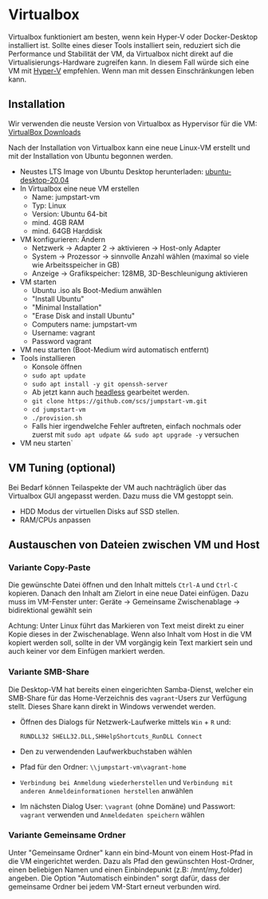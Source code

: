 Virtualbox
==========

Virtualbox funktioniert am besten, wenn kein Hyper-V oder Docker-Desktop installiert ist.
Sollte eines dieser Tools installiert sein, reduziert sich die Performance und Stabilität der VM,
da Virtualbox nicht direkt auf die Virtualisierungs-Hardware zugreifen kann.
In diesem Fall würde sich eine VM mit [Hyper-V](./hyperv.md) empfehlen.
Wenn man mit dessen Einschränkungen leben kann.


Installation
------------

Wir verwenden die neuste Version von Virtualbox as Hypervisor für die VM:
[VirtualBox Downloads](https://www.virtualbox.org/wiki/Downloads)

Nach der Installation von Virtualbox kann eine neue Linux-VM erstellt
und mit der Installation von Ubuntu begonnen werden.

* Neustes LTS Image von Ubuntu Desktop herunterladen: [ubuntu-desktop-20.04](https://ubuntu.com/download/desktop)
* In Virtualbox eine neue VM erstellen
  * Name: jumpstart-vm
  * Typ: Linux
  * Version: Ubuntu 64-bit
  * mind. 4GB RAM
  * mind. 64GB Harddisk
* VM konfigurieren: Ändern
  * Netzwerk -> Adapter 2 -> aktivieren -> Host-only Adapter
  * System -> Prozessor -> sinnvolle Anzahl wählen (maximal so viele wie Arbeitsspeicher in GB)
  * Anzeige -> Grafikspeicher: 128MB, 3D-Beschleunigung aktivieren
* VM starten
  * Ubuntu .iso als Boot-Medium anwählen
  * "Install Ubuntu"
  * "Minimal Installation"
  * "Erase Disk and install Ubuntu"
  * Computers name: jumpstart-vm
  * Username: vagrant
  * Password vagrant
* VM neu starten (Boot-Medium wird automatisch entfernt)
* Tools installieren
  * Konsole öffnen
  * `sudo apt update`
  * `sudo apt install -y git openssh-server`
  * Ab jetzt kann auch [headless](./headless.md) gearbeitet werden.
  * `git clone https://github.com/scs/jumpstart-vm.git`
  * `cd jumpstart-vm`
  * `./provision.sh`
  * Falls hier irgendwelche Fehler auftreten, einfach nochmals oder zuerst mit `sudo apt udpate && sudo apt upgrade -y` versuchen
* VM neu starten`


VM Tuning (optional)
---------

Bei Bedarf können Teilaspekte der VM auch nachträglich über das Virtualbox GUI angepasst werden.
Dazu muss die VM gestoppt sein.

* HDD Modus der virtuellen Disks auf SSD stellen.
* RAM/CPUs anpassen


Austauschen von Dateien zwischen VM und Host
--------------------------------------------


### Variante Copy-Paste

Die gewünschte Datei öffnen und den Inhalt mittels `Ctrl-A` und `Ctrl-C` kopieren.
Danach den Inhalt am Zielort in eine neue Datei einfügen.
Dazu muss im VM-Fenster unter: Geräte -> Gemeinsame Zwischenablage -> bidirektional gewählt sein

Achtung:
Unter Linux führt das Markieren von Text meist direkt zu einer Kopie dieses in der Zwischenablage.
Wenn also Inhalt vom Host in die VM kopiert werden soll,
sollte in der VM vorgängig kein Text markiert sein
und auch keiner vor dem Einfügen markiert werden.


### Variante SMB-Share

Die Desktop-VM hat bereits einen eingerichten Samba-Dienst,
welcher ein SMB-Share für das Home-Verzeichnis des `vagrant`-Users zur Verfügung stellt.
Dieses Share kann direkt in Windows verwendet werden.

* Öffnen des Dialogs für Netzwerk-Laufwerke mittels `Win` + `R` und:

  ~~~~~~
  RUNDLL32 SHELL32.DLL,SHHelpShortcuts_RunDLL Connect
  ~~~~~~

* Den zu verwendenden Laufwerkbuchstaben wählen
* Pfad für den Ordner: `\\jumpstart-vm\vagrant-home`
* `Verbindung bei Anmeldung wiederherstellen` und `Verbindung mit anderen Anmeldeinformationen herstellen` anwählen
* Im nächsten Dialog User: `\vagrant` (ohne Domäne) und Passwort: `vagrant` verwenden und `Anmeldedaten speichern` wählen


### Variante Gemeinsame Ordner

Unter "Gemeinsame Ordner" kann ein bind-Mount von einem Host-Pfad in die VM eingerichtet werden.
Dazu als Pfad den gewünschten Host-Ordner, einen beliebigen Namen und einen Einbindepunkt (z.B: /mnt/my_folder) angeben.
Die Option "Automatisch einbinden" sorgt dafür,
dass der gemeinsame Ordner bei jedem VM-Start erneut verbunden wird.
